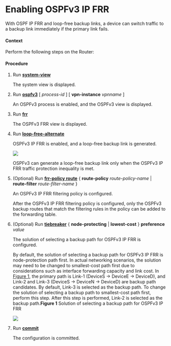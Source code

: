 Enabling OSPFv3 IP FRR
======================

With OSPF IP FRR and loop-free backup links, a device can switch traffic to a backup link immediately if the primary link fails.

#### Context

Perform the following steps on the Router:


#### Procedure

1. Run [**system-view**](cmdqueryname=system-view)
   
   
   
   The system view is displayed.
2. Run [**ospfv3**](cmdqueryname=ospfv3) [ *process-id* ] [ **vpn-instance** *vpnname* ]
   
   
   
   An OSPFv3 process is enabled, and the OSPFv3 view is displayed.
3. Run [**frr**](cmdqueryname=frr)
   
   
   
   The OSPFv3 FRR view is displayed.
4. Run [**loop-free-alternate**](cmdqueryname=loop-free-alternate)
   
   
   
   OSPFv3 IP FRR is enabled, and a loop-free backup link is generated.
   
   
   
   ![](../../../../public_sys-resources/note_3.0-en-us.png) 
   
   OSPFv3 can generate a loop-free backup link only when the OSPFv3 IP FRR traffic protection inequality is met.
5. (Optional) Run [**frr-policy route**](cmdqueryname=frr-policy+route) { **route-policy** *route-policy-name* | **route-filter** *route-filter-name* }
   
   
   
   An OSPFv3 IP FRR filtering policy is configured.
   
   
   
   After the OSPFv3 IP FRR filtering policy is configured, only the OSPFv3 backup routes that match the filtering rules in the policy can be added to the forwarding table.
6. (Optional) Run [**tiebreaker**](cmdqueryname=tiebreaker) { **node-protecting** | **lowest-cost** } **preference** *value* 
   
   
   
   The solution of selecting a backup path for OSPFv3 IP FRR is configured.
   
   
   
   By default, the solution of selecting a backup path for OSPFv3 IP FRR is node-protection path first. In actual networking scenarios, the solution may need to be changed to smallest-cost path first due to considerations such as interface forwarding capacity and link cost. In [Figure 1](#EN-US_TASK_0172365760__en-us_cliref_0172379410_fig_tiebreaker_ospfv3), the primary path is Link-1 (DeviceS -> DeviceE -> DeviceD), and Link-2 and Link-3 (DeviceS -> DeviceN -> DeviceD) are backup path candidates. By default, Link-3 is selected as the backup path. To change the solution of selecting a backup path to smallest-cost path first, perform this step. After this step is performed, Link-2 is selected as the backup path.**Figure 1** Solution of selecting a backup path for OSPFv3 IP FRR
   
   ![](figure/en-us_image_0000001183892862.png)
7. Run [**commit**](cmdqueryname=commit)
   
   
   
   The configuration is committed.